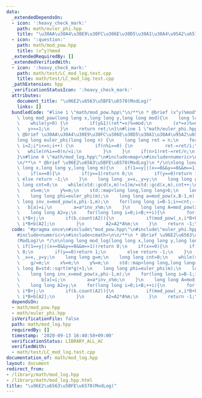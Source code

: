 ```yaml
---
data:
  _extendedDependsOn:
  - icon: ':heavy_check_mark:'
    path: math/euler_phi.hpp
    title: "\u30AA\u30A4\u30E9\u30FC\u306E\u30D5\u30A1\u30A4\u95A2\u6570"
  - icon: ':question:'
    path: math/mod_pow.hpp
    title: (x^y)%mod
  _extendedRequiredBy: []
  _extendedVerifiedWith:
  - icon: ':heavy_check_mark:'
    path: math/test/LC_mod_log.test.cpp
    title: math/test/LC_mod_log.test.cpp
  _pathExtension: hpp
  _verificationStatusIcon: ':heavy_check_mark:'
  attributes:
    document_title: "\u96E2\u6563\u5BFE\u6570(ModLog)"
    links: []
  bundledCode: "#line 1 \"math/mod_pow.hpp\"\n/**\n * @brief (x^y)%mod\n */\n\nlong\
    \ long mod_pow(long long x,long long y,long long mod){\n    long long ret=1;\n\
    \    while(y>0) {\n        if(y&1)(ret*=x)%=mod;\n        (x*=x)%=mod;\n     \
    \   y>>=1;\n    }\n    return ret;\n}\n#line 1 \"math/euler_phi.hpp\"\n/**\n *\
    \ @brief \u30AA\u30A4\u30E9\u30FC\u306E\u30D5\u30A1\u30A4\u95A2\u6570\n */\n\n\
    long long euler_phi(long long n) {\n    long long ret = n;\n    for(long long\
    \ i=2;i*i<=n;i++) {\n        if(n%i==0) {\n            ret-=ret/i;\n         \
    \   while(n%i==0)n/=i;\n        }\n    }\n    if(n>1)ret-=ret/n;\n    return ret;\n\
    }\n#line 4 \"math/mod_log.hpp\"\n#include<map>\n#include<numeric>\n#include<cmath>\n\
    \n/**\n * @brief \u96E2\u6563\u5BFE\u6570(ModLog)\n */\n\nlong long mod_log(long\
    \ long x,long long y,long long m){\n    if(1==y||(x==0&&y==0&&m==1))return 0;\n\
    \    if(x==0){\n        if(y==1)return 0;\n        if(y==0)return 1;\n       \
    \ else return -1;\n    }\n    long long _x=x,_y=y;\n    long long g=m;\n    long\
    \ long cnt=0;\n    while(std::gcd(x,m)!=1)m/=std::gcd(x,m),cnt++;\n    g/=m;\n\
    \    x%=m;\n    y%=m;\n    std::map<long long,long long>b;\n    long long B=std::sqrt(m*g)+1;\n\
    \    long long phi=euler_phi(m);\n    long long a=mod_pow(x,B-1,m);\n    long\
    \ long inv_x=mod_pow(x,phi-1,m);\n    for(long long i=B-1;i>=cnt;--i){\n     \
    \   b[a]=i;\n        a=a*inv_x%m;\n    }\n    long long A=mod_pow(x,B*(phi-1),m);\n\
    \    long long A2=y;\n    for(long long i=0;i<B;++i){\n        for(long long j=0;j<cnt;++j)if(mod_pow(_x,i*B+j,m*g)==_y)return\
    \ i*B+j;\n        if(b.count(A2)){\n            if(mod_pow(_x,i*B+b[A2],m*g)==_y)return\
    \ i*B+b[A2];\n        }\n        A2=A2*A%m;\n    }\n    return -1;\n}\n"
  code: "#pragma once\n#include\"mod_pow.hpp\"\n#include\"euler_phi.hpp\"\n#include<map>\n\
    #include<numeric>\n#include<cmath>\n\n/**\n * @brief \u96E2\u6563\u5BFE\u6570\
    (ModLog)\n */\n\nlong long mod_log(long long x,long long y,long long m){\n   \
    \ if(1==y||(x==0&&y==0&&m==1))return 0;\n    if(x==0){\n        if(y==1)return\
    \ 0;\n        if(y==0)return 1;\n        else return -1;\n    }\n    long long\
    \ _x=x,_y=y;\n    long long g=m;\n    long long cnt=0;\n    while(std::gcd(x,m)!=1)m/=std::gcd(x,m),cnt++;\n\
    \    g/=m;\n    x%=m;\n    y%=m;\n    std::map<long long,long long>b;\n    long\
    \ long B=std::sqrt(m*g)+1;\n    long long phi=euler_phi(m);\n    long long a=mod_pow(x,B-1,m);\n\
    \    long long inv_x=mod_pow(x,phi-1,m);\n    for(long long i=B-1;i>=cnt;--i){\n\
    \        b[a]=i;\n        a=a*inv_x%m;\n    }\n    long long A=mod_pow(x,B*(phi-1),m);\n\
    \    long long A2=y;\n    for(long long i=0;i<B;++i){\n        for(long long j=0;j<cnt;++j)if(mod_pow(_x,i*B+j,m*g)==_y)return\
    \ i*B+j;\n        if(b.count(A2)){\n            if(mod_pow(_x,i*B+b[A2],m*g)==_y)return\
    \ i*B+b[A2];\n        }\n        A2=A2*A%m;\n    }\n    return -1;\n}"
  dependsOn:
  - math/mod_pow.hpp
  - math/euler_phi.hpp
  isVerificationFile: false
  path: math/mod_log.hpp
  requiredBy: []
  timestamp: '2020-09-13 16:40:58+09:00'
  verificationStatus: LIBRARY_ALL_AC
  verifiedWith:
  - math/test/LC_mod_log.test.cpp
documentation_of: math/mod_log.hpp
layout: document
redirect_from:
- /library/math/mod_log.hpp
- /library/math/mod_log.hpp.html
title: "\u96E2\u6563\u5BFE\u6570(ModLog)"
---
```

